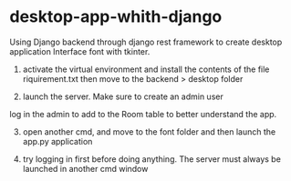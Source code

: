 # desktop-app-whith-django
Using Django backend through django rest framework to create desktop application
Interface font with tkinter.

1) activate the virtual environment and install the contents of the file riquirement.txt
   then move to the backend > desktop folder

2) launch the server. Make sure to create an admin user

log in the admin to add to the Room table to better understand the app.

3) open another cmd, and move to the font folder and then launch the app.py application

4) try logging in first before doing anything.
The server must always be launched in another cmd window
